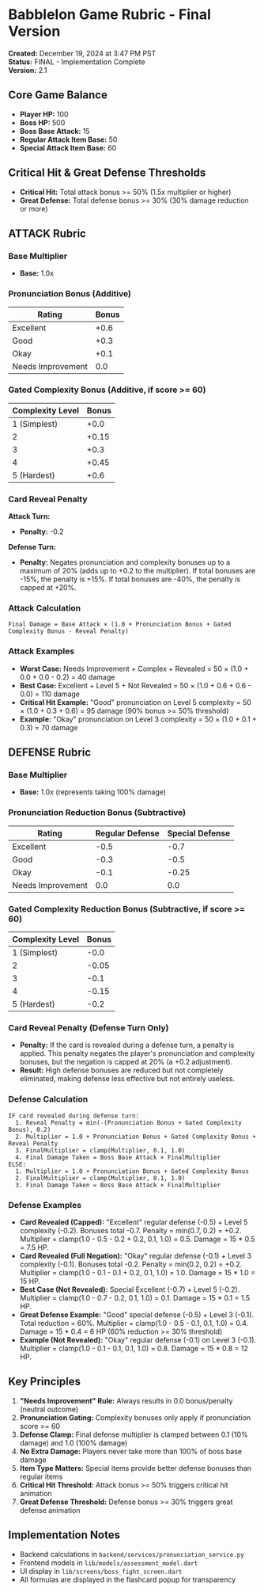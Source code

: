 # Babblelon Game Rubric - Final Version

**Created:** December 19, 2024 at 3:47 PM PST  
**Status:** FINAL - Implementation Complete  
**Version:** 2.1

## Core Game Balance

- **Player HP:** 100
- **Boss HP:** 500
- **Boss Base Attack:** 15
- **Regular Attack Item Base:** 50
- **Special Attack Item Base:** 60

## Critical Hit & Great Defense Thresholds

- **Critical Hit:** Total attack bonus >= 50% (1.5x multiplier or higher)
- **Great Defense:** Total defense bonus >= 30% (30% damage reduction or more)

## ATTACK Rubric

### Base Multiplier
- **Base:** 1.0x

### Pronunciation Bonus (Additive)
| Rating | Bonus |
|--------|-------|
| Excellent | +0.6 |
| Good | +0.3 |
| Okay | +0.1 |
| Needs Improvement | 0.0 |

### Gated Complexity Bonus (Additive, if score >= 60)
| Complexity Level | Bonus |
|------------------|-------|
| 1 (Simplest) | +0.0 |
| 2 | +0.15 |
| 3 | +0.3 |
| 4 | +0.45 |
| 5 (Hardest) | +0.6 |

### Card Reveal Penalty
**Attack Turn:**
- **Penalty:** -0.2

**Defense Turn:**
- **Penalty:** Negates pronunciation and complexity bonuses up to a maximum of 20% (adds up to +0.2 to the multiplier). If total bonuses are -15%, the penalty is +15%. If total bonuses are -40%, the penalty is capped at +20%.

### Attack Calculation
```
Final Damage = Base Attack × (1.0 + Pronunciation Bonus + Gated Complexity Bonus - Reveal Penalty)
```

### Attack Examples
- **Worst Case:** Needs Improvement + Complex + Revealed = 50 × (1.0 + 0.0 + 0.0 - 0.2) = 40 damage
- **Best Case:** Excellent + Level 5 + Not Revealed = 50 × (1.0 + 0.6 + 0.6 - 0.0) = 110 damage
- **Critical Hit Example:** "Good" pronunciation on Level 5 complexity = 50 × (1.0 + 0.3 + 0.6) = 95 damage (90% bonus >= 50% threshold)
- **Example:** "Okay" pronunciation on Level 3 complexity = 50 × (1.0 + 0.1 + 0.3) = 70 damage

## DEFENSE Rubric

### Base Multiplier
- **Base:** 1.0x (represents taking 100% damage)

### Pronunciation Reduction Bonus (Subtractive)
| Rating | Regular Defense | Special Defense |
|--------|----------------|-----------------|
| Excellent | -0.5 | -0.7 |
| Good | -0.3 | -0.5 |
| Okay | -0.1 | -0.25 |
| Needs Improvement | 0.0 | 0.0 |

### Gated Complexity Reduction Bonus (Subtractive, if score >= 60)
| Complexity Level | Bonus |
|------------------|-------|
| 1 (Simplest) | -0.0 |
| 2 | -0.05 |
| 3 | -0.1 |
| 4 | -0.15 |
| 5 (Hardest) | -0.2 |

### Card Reveal Penalty (Defense Turn Only)
- **Penalty:** If the card is revealed during a defense turn, a penalty is applied. This penalty negates the player's pronunciation and complexity bonuses, but the negation is capped at 20% (a +0.2 adjustment).
- **Result:** High defense bonuses are reduced but not completely eliminated, making defense less effective but not entirely useless.

### Defense Calculation
```
IF card revealed during defense turn:
  1. Reveal Penalty = min(-(Pronunciation Bonus + Gated Complexity Bonus), 0.2)
  2. Multiplier = 1.0 + Pronunciation Bonus + Gated Complexity Bonus + Reveal Penalty
  3. FinalMultiplier = clamp(Multiplier, 0.1, 1.0)
  4. Final Damage Taken = Boss Base Attack × FinalMultiplier
ELSE:
  1. Multiplier = 1.0 + Pronunciation Bonus + Gated Complexity Bonus
  2. FinalMultiplier = clamp(Multiplier, 0.1, 1.0)
  3. Final Damage Taken = Boss Base Attack × FinalMultiplier
```

### Defense Examples
- **Card Revealed (Capped):** "Excellent" regular defense (-0.5) + Level 5 complexity (-0.2). Bonuses total -0.7. Penalty = min(0.7, 0.2) = +0.2. Multiplier = clamp(1.0 - 0.5 - 0.2 + 0.2, 0.1, 1.0) = 0.5. Damage = 15 * 0.5 = 7.5 HP.
- **Card Revealed (Full Negation):** "Okay" regular defense (-0.1) + Level 3 complexity (-0.1). Bonuses total -0.2. Penalty = min(0.2, 0.2) = +0.2. Multiplier = clamp(1.0 - 0.1 - 0.1 + 0.2, 0.1, 1.0) = 1.0. Damage = 15 * 1.0 = 15 HP.
- **Best Case (Not Revealed):** Special Excellent (-0.7) + Level 5 (-0.2). Multiplier = clamp(1.0 - 0.7 - 0.2, 0.1, 1.0) = 0.1. Damage = 15 * 0.1 = 1.5 HP.
- **Great Defense Example:** "Good" special defense (-0.5) + Level 3 (-0.1). Total reduction = 60%. Multiplier = clamp(1.0 - 0.5 - 0.1, 0.1, 1.0) = 0.4. Damage = 15 * 0.4 = 6 HP (60% reduction >= 30% threshold)
- **Example (Not Revealed):** "Okay" regular defense (-0.1) on Level 3 (-0.1). Multiplier = clamp(1.0 - 0.1 - 0.1, 0.1, 1.0) = 0.8. Damage = 15 * 0.8 = 12 HP.

## Key Principles

1. **"Needs Improvement" Rule:** Always results in 0.0 bonus/penalty (neutral outcome)
2. **Pronunciation Gating:** Complexity bonuses only apply if pronunciation score >= 60
3. **Defense Clamp:** Final defense multiplier is clamped between 0.1 (10% damage) and 1.0 (100% damage)
4. **No Extra Damage:** Players never take more than 100% of boss base damage
5. **Item Type Matters:** Special items provide better defense bonuses than regular items
6. **Critical Hit Threshold:** Attack bonus >= 50% triggers critical hit animation
7. **Great Defense Threshold:** Defense bonus >= 30% triggers great defense animation

## Implementation Notes

- Backend calculations in `backend/services/pronunciation_service.py`
- Frontend models in `lib/models/assessment_model.dart`
- UI display in `lib/screens/boss_fight_screen.dart`
- All formulas are displayed in the flashcard popup for transparency 